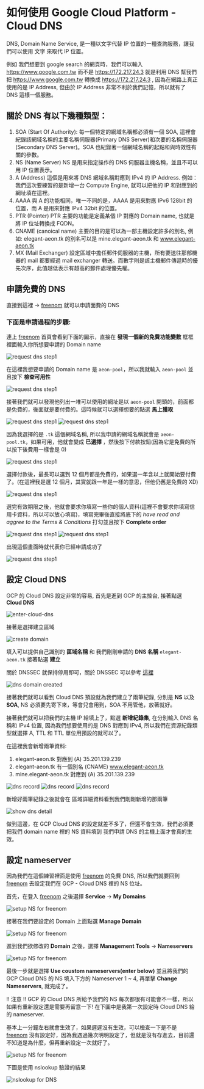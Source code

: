 # 如何使用 Google Cloud Platform - Cloud DNS

DNS, Domain Name Service, 是一種以文字代替 IP 位置的一種查詢服務，讓我們可以使用 文字 來取代 IP 位置。

例如 我們想要到 google search 的網頁時，我們可以輸入 https://www.google.com.tw 而不是 https://172.217.24.3 就是利用 DNS 幫我們把 https://www.google.com.tw 轉換成 https://172.217.24.3 , 因為在網路上真正使用的是 IP Address, 但由於 IP Address 非常不利於我們記憶，所以就有了 DNS 這樣一個服務。

## 關於 DNS 有以下幾種類型：

1. SOA (Start Of Authority):
   每一個特定的網域名稱都必須有一個 SOA, 這裡會紀錄該網域名稱的主要名稱伺服器(Primary DNS Server)和次要的名稱伺服器(Secondary DNS Server)。SOA 也紀錄著一個網域名稱的起點和與時效性有關的參數。
1. NS (Name Server)
   NS 是用來指定操作的 DNS 伺服器主機名稱，並且不可以用 IP 位置表示。
1. A (Address)
   這個是用來將 DNS 網域名稱對應到 IPv4 的 IP Address. 例如：我們這次要練習的是新增一台 Compute Engine, 就可以把他的 IP 和對應到的網址填在這裡。
1. AAAA
   與 A 的功能相同，唯一不同的是，AAAA 是用來對應 IPv6 128bit 的 位置，而 A 是用來對應 IPv4 32bit 的位置。
1. PTR (Pointer)
   PTR 主要的功能是定義某個 IP 對應的 Domain name, 也就是將 IP 位址轉換成 FQDN。
1. CNAME (canoical name)
   主要的目的是可以為一部主機設定許多的別名, 例如: elegant-aeon.tk 的別名可以是 mine.elegant-aeon.tk 和 www.elegant-aeon.tk
1. MX (Mail Exchanger)
   設定區域中擔任郵件伺服器的主機，所有要送往那部機器的 mail 都要經過 mail exchanger 轉送。而數字則是該主機郵件傳遞時的優先次序，此值越低表示有越高的郵件處理優先權。

## 申請免費的 DNS

直接到這裡 -> [freenom] 就可以申請面費的 DNS

### 下面是申請過程的步驟:

連上 [freenom] 首頁會看到下面的圖示，直接在 **發現一個新的免費功能變數** 框框裡面輸入你所想要申請的 Domain name

![request dns step1][00-request-dns-01]

在這裡我想要申請的 Domain name 是 `aeon-pool`，所以我就輸入 `aeon-pool` 並且按下 **檢查可用性**

![request dns step1][00-request-dns-02]

接著我們就可以發現他列出一堆可以使用的網址是以 `aeon-pool` 開頭的，前面都是免費的，後面就是要付費的。這時候就可以選擇想要的點選  **馬上獲取**

![request dns step1][00-request-dns-03]
![request dns step1][00-request-dns-04]

因為我選擇的是 `.tk` 這個網域名稱, 所以我申請的網域名稱就會是 `aeon-pool.tk`，如果可用，他就會變成 **已選擇** ，然後按下付款按鈕(因為它是免費的所以按下後費用一樣會是 0)

![request dns step1][00-request-dns-05]

選擇付款後，最長可以選到 12 個月都是免費的，如果選一年含以上就開始要付費了。(在這裡我是選 12 個月，其實就跟一年是一樣的意思，但他仍舊是免費的 XD)

![request dns step1][00-request-dns-06]

選完有效期限之後，他就會要求你填寫一些你的個人資料(這裡不會要求你填寫信用卡資料，所以可以放心填寫)，填寫完畢後直接將底下的 *have read and aggree to the Terms & Conditions* 打勾並且按下 **Complete order**

![request dns step1][00-request-dns-07]
![request dns step1][00-request-dns-08]

出現這個畫面時就代表你已經申請成功了

![request dns step1][00-request-dns-09]

## 設定 Cloud DNS

GCP 的 Cloud DNS 設定非常的容易, 首先是進到 GCP 的主控台, 接著點選 **Cloud DNS**

![enter-cloud-dns][01-enter-cloud-dns]

接著是選擇建立區域

![create domain][02-create-domain]

填入可以提供自己識別的 **區域名稱** 和 我們剛剛申請的 **DNS 名稱** `elegant-aeon.tk` 接著點選 **建立**

關於 DNSSEC 就保持停用即可，關於 DNSSEC 可以參考 [這裡][dnssec]

![dns domain created][03-dns-domain-created]

接著我們就可以看到 Cloud DNS 預設就為我們建立了兩筆紀錄, 分別是 **NS** 以及 **SOA**, NS 必須要先寄下來，等會兒會用到，SOA 不用管他，放著就好。

接著我們就可以把我們的主機 IP 給填上了，點選 **新增紀錄集**, 在分別輸入 DNS 名稱和 IPv4 位置, 因為我們想要使用的是 DNS 對應到 IPv4, 所以我們在資源紀錄類型就選擇 A, TTL 和 TTL 單位用預設的就可以了。

在這裡我會新增兩筆資料:

1. elegant-aeon.tk 對應到 (A) 35.201.139.239
1. elegant-aeon.tk 有一個別名 (CNAME) www.elegant-aeon.tk
1. mine.elegant-aeon.tk 對應到 (A) 35.201.139.239

![dns record][04-add-dns-record00]
![dns record][04-add-dns-record01]
![dns record][04-add-dns-record02]

新增好兩筆紀錄之後就會在 區域詳細資料看到我們剛剛新增的那兩筆

![show dns detail][05-show-dns-detail]

做到這邊，在 GCP Cloud DNS 的設定就差不多了，但還不會生效，我們必須要把我們 domain name 裡的 NS 資料填到 我們申請 DNS 的主機上面才會真的生效。

## 設定 nameserver

因為我們在這個練習裡面是使用 [freenom] 的免費 DNS, 所以我們就要回到 [freenom] 去設定我們在 GCP - Cloud DNS 裡的 NS 位址。

首先，在登入 [freenom] 之後選擇 **Service** -> **My Domains**

![setup NS for freenom][setup-ns-on-freenom01]

接著在我們要設定的 Domain 上面點選 **Manage Domain**

![setup NS for freenom][setup-ns-on-freenom02]

進到我們欲修改的 **Domain** 之後，選擇 **Management Tools** -> **Nameservers**

![setup NS for freenom][setup-ns-on-freenom03]

最後一步就是選擇 **Use coustom nameservers(enter below)** 並且將我們的 GCP Cloud DNS 的 NS 填入下方的 Nameserver 1 ~ 4, 再單擊 **Change Nameservers**, 就完成了。

!! 注意 !! GCP 的 Cloud DNS 所給予我們的 NS 每次都很有可能會不一樣，所以如果有重新設定還是需要再留意一下! 在下圖中是我第一次設定時 Cloud DNS 給的 nameserver.

基本上一分鐘左右就會生效了，如果遲遲沒有生效，可以檢查一下是不是 [freenom] 沒有設定好，因為我遇過幾次明明設定了，但就是沒有存進去，目前還不知道是為什麼，但再重新設定一次就好了。

![setup NS for freenom][setup-ns-on-freenom04]

下圖是使用 nslookup 驗證的結果

![nslookup for DNS][nslookup-dns-reuslt]

[freenom]: http://www.freenom.com
[dnssec]: https://zh.wikipedia.org/wiki/%E5%9F%9F%E5%90%8D%E7%B3%BB%E7%BB%9F%E5%AE%89%E5%85%A8%E6%89%A9%E5%B1%95

[00-request-dns-01]: https://raw.githubusercontent.com/Pajace/Learn_GCP/master/images/01_cloud_dns/learn_gcp_cloud_dns_00_request_new_domain01.png
[00-request-dns-02]: https://raw.githubusercontent.com/Pajace/Learn_GCP/master/images/01_cloud_dns/learn_gcp_cloud_dns_00_request_new_domain02.png
[00-request-dns-03]: https://raw.githubusercontent.com/Pajace/Learn_GCP/master/images/01_cloud_dns/learn_gcp_cloud_dns_00_request_new_domain03.png
[00-request-dns-04]: https://raw.githubusercontent.com/Pajace/Learn_GCP/master/images/01_cloud_dns/learn_gcp_cloud_dns_00_request_new_domain04.png
[00-request-dns-05]: https://raw.githubusercontent.com/Pajace/Learn_GCP/master/images/01_cloud_dns/learn_gcp_cloud_dns_00_request_new_domain05.png
[00-request-dns-06]: https://raw.githubusercontent.com/Pajace/Learn_GCP/master/images/01_cloud_dns/learn_gcp_cloud_dns_00_request_new_domain06.png
[00-request-dns-07]: https://raw.githubusercontent.com/Pajace/Learn_GCP/master/images/01_cloud_dns/learn_gcp_cloud_dns_00_request_new_domain07.png
[00-request-dns-08]: https://raw.githubusercontent.com/Pajace/Learn_GCP/master/images/01_cloud_dns/learn_gcp_cloud_dns_00_request_new_domain08.png
[00-request-dns-09]: https://raw.githubusercontent.com/Pajace/Learn_GCP/master/images/01_cloud_dns/learn_gcp_cloud_dns_00_request_new_domain09.png
[01-enter-cloud-dns]: https://raw.githubusercontent.com/Pajace/Learn_GCP/master/images/01_cloud_dns/learn_gcp_cloud_dns_01_click_cloud_dns.png
[02-create-domain]: https://raw.githubusercontent.com/Pajace/Learn_GCP/master/images/01_cloud_dns/learn_gcp_cloud_dns_02_select_create_domain.png
[03-dns-domain-created]: https://raw.githubusercontent.com/Pajace/Learn_GCP/master/images/01_cloud_dns/learn_gcp_cloud_dns_03_create_dns_domain.png
[04-add-dns-record00]: https://raw.githubusercontent.com/Pajace/Learn_GCP/master/images/01_cloud_dns/learn_gcp_cloud_dns_05_add_record_00.png
[04-add-dns-record01]: https://raw.githubusercontent.com/Pajace/Learn_GCP/master/images/01_cloud_dns/learn_gcp_cloud_dns_05_add_record_01.png
[04-add-dns-record02]: https://raw.githubusercontent.com/Pajace/Learn_GCP/master/images/01_cloud_dns/learn_gcp_cloud_dns_05_add_record_02.png
[05-show-dns-detail]: https://raw.githubusercontent.com/Pajace/Learn_GCP/master/images/01_cloud_dns/learn_gcp_cloud_dns_06_dns_detail.png
[setup-ns-on-freenom01]: https://raw.githubusercontent.com/Pajace/Learn_GCP/master/images/01_cloud_dns/learn_gcp_cloud_dns_07_setup_ns_01.png
[setup-ns-on-freenom02]: https://raw.githubusercontent.com/Pajace/Learn_GCP/master/images/01_cloud_dns/learn_gcp_cloud_dns_07_setup_ns_02.png
[setup-ns-on-freenom03]: https://raw.githubusercontent.com/Pajace/Learn_GCP/master/images/01_cloud_dns/learn_gcp_cloud_dns_07_setup_ns_03.png
[setup-ns-on-freenom04]: https://raw.githubusercontent.com/Pajace/Learn_GCP/master/images/01_cloud_dns/learn_gcp_cloud_dns_07_setup_ns_04.png
[nslookup-dns-reuslt]: https://raw.githubusercontent.com/Pajace/Learn_GCP/master/images/01_cloud_dns/learn_gcp_cloud_dns_08_nslookup_dns.png
